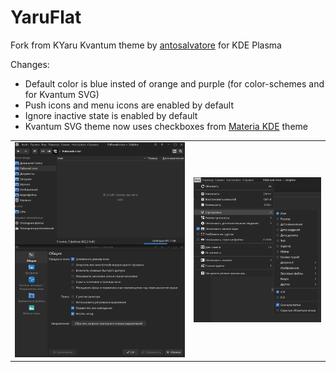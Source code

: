 # YaruFlat
Fork from KYaru Kvantum theme by [antosalvatore](https://github.com/AntoSalvatore/KYaru) for KDE Plasma

Changes:
* Default color is blue insted of orange and purple (for color-schemes and for Kvantum SVG)
* Push icons and menu icons are enabled by default
* Ignore inactive state is enabled by default
* Kvantum SVG theme now uses checkboxes from [Materia KDE](https://github.com/PapirusDevelopmentTeam/materia-kde) theme

<table>
  <tr>
    <td> <img src="example.png"  alt="1" size = 50% ></td>
    <td><img src="example2.png" alt="2" size = 50% ></td>
   </tr> 
</table>
